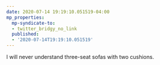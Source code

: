 ```yaml
---
date: 2020-07-14 19:19:10.051519-04:00
mp_properties:
  mp-syndicate-to:
  - twitter_bridgy_no_link
  published:
  - '2020-07-14T19:19:10.051519'
---
```


I will never understand three-seat sofas with two cushions.